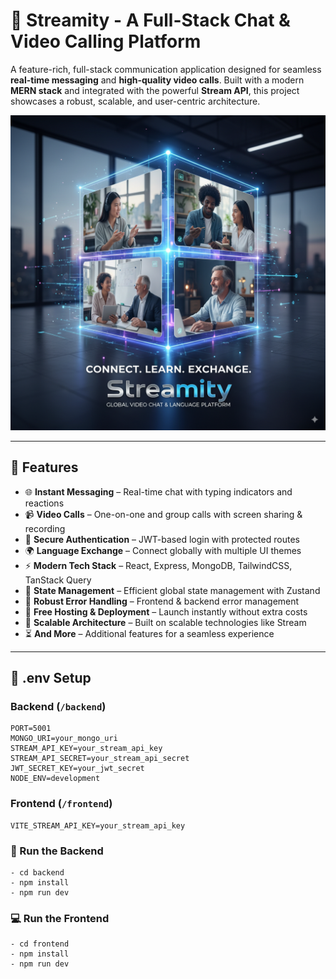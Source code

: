 # 🌟 Streamity - A Full-Stack Chat & Video Calling Platform

A feature-rich, full-stack communication application designed for seamless **real-time messaging** and **high-quality video calls**. Built with a modern **MERN stack** and integrated with the powerful **Stream API**, this project showcases a robust, scalable, and user-centric architecture.

![Chat Screen](./frontend/public/screenshot-for-readme.png)

---

## 🚀 Features

- 🌐 **Instant Messaging** – Real-time chat with typing indicators and reactions  
- 📹 **Video Calls** – One-on-one and group calls with screen sharing & recording  
- 🔐 **Secure Authentication** – JWT-based login with protected routes  
- 🌍 **Language Exchange** – Connect globally with multiple UI themes  
- ⚡ **Modern Tech Stack** – React, Express, MongoDB, TailwindCSS, TanStack Query  
- 🧠 **State Management** – Efficient global state management with Zustand  
- 🚨 **Robust Error Handling** – Frontend & backend error management  
- 🚀 **Free Hosting & Deployment** – Launch instantly without extra costs  
- 🎯 **Scalable Architecture** – Built on scalable technologies like Stream  
- ⏳ **And More** – Additional features for a seamless experience  

---

## 🧪 .env Setup

### Backend (`/backend`)
```env
PORT=5001
MONGO_URI=your_mongo_uri
STREAM_API_KEY=your_stream_api_key
STREAM_API_SECRET=your_stream_api_secret
JWT_SECRET_KEY=your_jwt_secret
NODE_ENV=development
```
### Frontend (`/frontend`)
```env
VITE_STREAM_API_KEY=your_stream_api_key
```

### 🔧 Run the Backend
```
- cd backend
- npm install
- npm run dev
```

### 💻 Run the Frontend
```
- cd frontend
- npm install
- npm run dev
```




